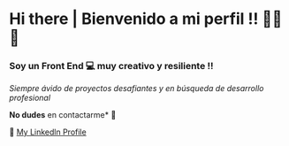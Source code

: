 # Hi there | Bienvenido a mi perfil !! 🙋‍♂️🌱
### Soy un Front End 💻 muy creativo y resiliente !!

*Siempre ávido de proyectos desafiantes y en búsqueda de desarrollo profesional*

__No dudes__ en contactarme* 📲

🔹 [My Linkedln Profile](https://www.linkedin.com/in/scerdan/) 
